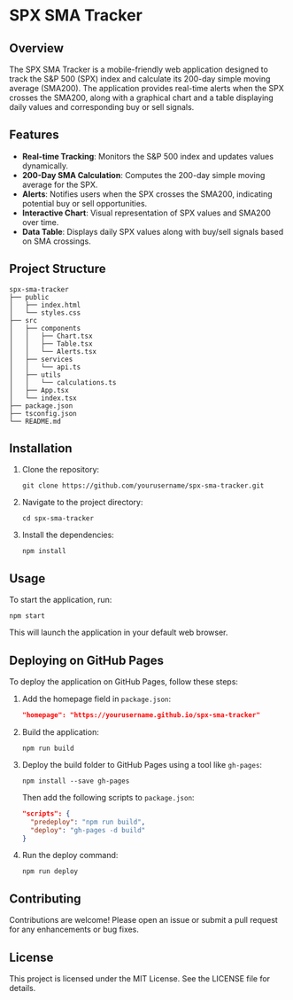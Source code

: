 # SPX SMA Tracker

## Overview
The SPX SMA Tracker is a mobile-friendly web application designed to track the S&P 500 (SPX) index and calculate its 200-day simple moving average (SMA200). The application provides real-time alerts when the SPX crosses the SMA200, along with a graphical chart and a table displaying daily values and corresponding buy or sell signals.

## Features
- **Real-time Tracking**: Monitors the S&P 500 index and updates values dynamically.
- **200-Day SMA Calculation**: Computes the 200-day simple moving average for the SPX.
- **Alerts**: Notifies users when the SPX crosses the SMA200, indicating potential buy or sell opportunities.
- **Interactive Chart**: Visual representation of SPX values and SMA200 over time.
- **Data Table**: Displays daily SPX values along with buy/sell signals based on SMA crossings.

## Project Structure
```
spx-sma-tracker
├── public
│   ├── index.html
│   └── styles.css
├── src
│   ├── components
│   │   ├── Chart.tsx
│   │   ├── Table.tsx
│   │   └── Alerts.tsx
│   ├── services
│   │   └── api.ts
│   ├── utils
│   │   └── calculations.ts
│   ├── App.tsx
│   └── index.tsx
├── package.json
├── tsconfig.json
└── README.md
```

## Installation
1. Clone the repository:
   ```
   git clone https://github.com/yourusername/spx-sma-tracker.git
   ```
2. Navigate to the project directory:
   ```
   cd spx-sma-tracker
   ```
3. Install the dependencies:
   ```
   npm install
   ```

## Usage
To start the application, run:
```
npm start
```
This will launch the application in your default web browser.

## Deploying on GitHub Pages
To deploy the application on GitHub Pages, follow these steps:
1. Add the homepage field in `package.json`:
   ```json
   "homepage": "https://yourusername.github.io/spx-sma-tracker"
   ```
2. Build the application:
   ```
   npm run build
   ```
3. Deploy the build folder to GitHub Pages using a tool like `gh-pages`:
   ```
   npm install --save gh-pages
   ```
   Then add the following scripts to `package.json`:
   ```json
   "scripts": {
     "predeploy": "npm run build",
     "deploy": "gh-pages -d build"
   }
   ```
4. Run the deploy command:
   ```
   npm run deploy
   ```

## Contributing
Contributions are welcome! Please open an issue or submit a pull request for any enhancements or bug fixes.

## License
This project is licensed under the MIT License. See the LICENSE file for details.
